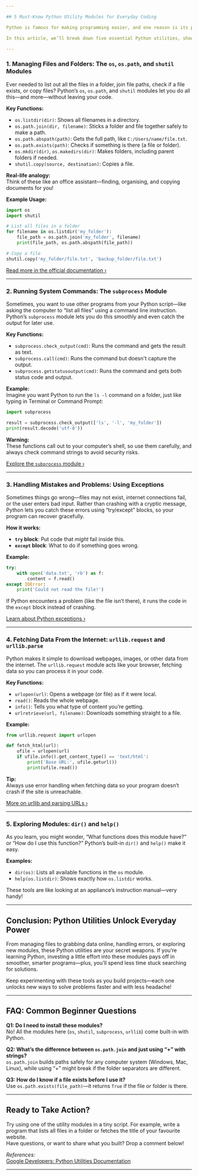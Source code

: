 ```yaml
---

## 5 Must-Know Python Utility Modules for Everyday Coding

Python is famous for making programming easier, and one reason is its powerful “utility modules”—built-in tools that help you work with files, run commands, handle errors, and fetch data from the internet. Whether you’re just starting out or want to understand what makes Python so versatile, knowing these modules will boost your confidence and open up new possibilities.

In this article, we’ll break down five essential Python utilities, showing how they solve common problems. You’ll get simple explanations, practical examples, and tips you can try out—even if you’re brand new to Python!

---
```


### 1. Managing Files and Folders: The `os`, `os.path`, and `shutil` Modules

Ever needed to list out all the files in a folder, join file paths, check if a file exists, or copy files? Python’s `os`, `os.path`, and `shutil` modules let you do all this—and more—without leaving your code.

**Key Functions:**
- `os.listdir(dir)`: Shows all filenames in a directory.
- `os.path.join(dir, filename)`: Sticks a folder and file together safely to make a path.
- `os.path.abspath(path)`: Gets the full path, like `C:/Users/name/file.txt`.
- `os.path.exists(path)`: Checks if something is there (a file or folder).
- `os.mkdir(dir)`, `os.makedirs(dir)`: Makes folders, including parent folders if needed.
- `shutil.copy(source, destination)`: Copies a file.

**Real-life analogy:**  
Think of these like an office assistant—finding, organising, and copying documents for you!

**Example Usage:**
```python
import os
import shutil

# List all files in a folder
for filename in os.listdir('my_folder'):
    file_path = os.path.join('my_folder', filename)
    print(file_path, os.path.abspath(file_path))

# Copy a file
shutil.copy('my_folder/file.txt', 'backup_folder/file.txt')
```

[Read more in the official documentation ›](https://developers.google.com/edu/python/utilities)

---

### 2. Running System Commands: The `subprocess` Module

Sometimes, you want to use other programs from your Python script—like asking the computer to “list all files” using a command line instruction. Python’s `subprocess` module lets you do this smoothly and even catch the output for later use.

**Key Functions:**
- `subprocess.check_output(cmd)`: Runs the command and gets the result as text.
- `subprocess.call(cmd)`: Runs the command but doesn't capture the output.
- `subprocess.getstatusoutput(cmd)`: Runs the command and gets both status code and output.

**Example:**  
Imagine you want Python to run the `ls -l` command on a folder, just like typing in Terminal or Command Prompt:
```python
import subprocess

result = subprocess.check_output(['ls', '-l', 'my_folder'])
print(result.decode('utf-8'))
```

**Warning:**  
These functions call out to your computer’s shell, so use them carefully, and always check command strings to avoid security risks.

[Explore the `subprocess` module ›](https://developers.google.com/edu/python/utilities)

---

### 3. Handling Mistakes and Problems: Using Exceptions

Sometimes things go wrong—files may not exist, internet connections fail, or the user enters bad input. Rather than crashing with a cryptic message, Python lets you catch these errors using “try/except” blocks, so your program can recover gracefully.

**How it works:**
- **`try` block**: Put code that *might* fail inside this.
- **`except` block**: What to do if something goes wrong.

**Example:**
```python
try:
    with open('data.txt', 'rb') as f:
        content = f.read()
except IOError:
    print('Could not read the file!')
```
If Python encounters a problem (like the file isn’t there), it runs the code in the `except` block instead of crashing.

[Learn about Python exceptions ›](https://developers.google.com/edu/python/utilities)

---

### 4. Fetching Data From the Internet: `urllib.request` and `urllib.parse`

Python makes it simple to download webpages, images, or other data from the internet. The `urllib.request` module acts like your browser, fetching data so you can process it in your code.

**Key Functions:**
- `urlopen(url)`: Opens a webpage (or file) as if it were local.
- `read()`: Reads the whole webpage.
- `info()`: Tells you what type of content you’re getting.
- `urlretrieve(url, filename)`: Downloads something straight to a file.

**Example:**
```python
from urllib.request import urlopen

def fetch_html(url):
    ufile = urlopen(url)
    if ufile.info().get_content_type() == 'text/html':
        print('Base URL:', ufile.geturl())
        print(ufile.read())
```

**Tip:**  
Always use error handling when fetching data so your program doesn’t crash if the site is unreachable.

[More on urllib and parsing URLs ›](https://developers.google.com/edu/python/utilities)

---

### 5. Exploring Modules: `dir()` and `help()`

As you learn, you might wonder, “What functions does this module have?” or “How do I use this function?” Python’s built-in `dir()` and `help()` make it easy.

**Examples:**
- `dir(os)`: Lists all available functions in the `os` module.
- `help(os.listdir)`: Shows exactly how `os.listdir` works.

These tools are like looking at an appliance’s instruction manual—very handy!

---

## Conclusion: Python Utilities Unlock Everyday Power

From managing files to grabbing data online, handling errors, or exploring new modules, these Python utilities are your secret weapons. If you’re learning Python, investing a little effort into these modules pays off in smoother, smarter programs—plus, you’ll spend less time stuck searching for solutions.

Keep experimenting with these tools as you build projects—each one unlocks new ways to solve problems faster and with less headache!

---

## FAQ: Common Beginner Questions

**Q1: Do I need to install these modules?**  
No! All the modules here (`os`, `shutil`, `subprocess`, `urllib`) come built-in with Python.

**Q2: What’s the difference between `os.path.join` and just using “+” with strings?**  
`os.path.join` builds paths safely for any computer system (Windows, Mac, Linux), while using “+” might break if the folder separators are different.

**Q3: How do I know if a file exists before I use it?**  
Use `os.path.exists(file_path)`—it returns `True` if the file or folder is there.

---

## Ready to Take Action?

Try using one of the utility modules in a tiny script. For example, write a program that lists all files in a folder or fetches the title of your favourite website.  
Have questions, or want to share what you built? Drop a comment below!

*References:*  
[Google Developers: Python Utilities Documentation](https://developers.google.com/edu/python/utilities)

---